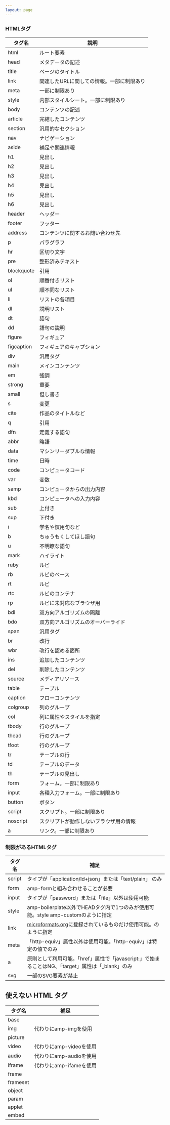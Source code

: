 ```yaml
---
layout: page
---
```


### HTMLタグ

| タグ名       | 説明                            |
|------------|---------------------------------|
| html       | ルート要素                         |
| head       | メタデータの記述                      |
| title      | ページのタイトル                        |
| link       | 関連したURLに関しての情報。一部に制限あり |
| meta       | 一部に制限あり                     |
| style      | 内部スタイルシート。一部に制限あり         |
| body       | コンテンツの記述                      |
| article    | 完結したコンテンツ                     |
| section    | 汎用的なセクション                    |
| nav        | ナビゲーション                         |
| aside      | 補足や関連情報                   |
| h1         | 見出し                           |
| h2         | 見出し                           |
| h3         | 見出し                           |
| h4         | 見出し                           |
| h5         | 見出し                           |
| h6         | 見出し                           |
| header     | ヘッダー                            |
| footer     | フッター                            |
| address    | コンテンツに関するお問い合わせ先            |
| p          | パラグラフ                           |
| hr         | 区切り文字                       |
| pre        | 整形済みテキスト                     |
| blockquote | 引用                            |
| ol         | 順番付きリスト                      |
| ul         | 順不同なリスト                      |
| li         | リストの各項目                      |
| dl         | 説明リスト                         |
| dt         | 語句                            |
| dd         | 語句の説明                       |
| figure     | フィギュア                           |
| figcaption | フィギュアのキャプション                    |
| div        | 汎用タグ                          |
| main       | メインコンテンツ                        |
| em         | 強調                            |
| strong     | 重要                            |
| small      | 但し書き                          |
| s          | 変更                            |
| cite       | 作品のタイトルなど                     |
| q          | 引用                            |
| dfn        | 定義する語句                      |
| abbr       | 略語                            |
| data       | マシンリーダブルな情報                   |
| time       | 日時                            |
| code       | コンピュータコード                       |
| var        | 変数                            |
| samp       | コンピュータからの出力内容               |
| kbd        | コンピュータへの入力内容                |
| sub        | 上付き                           |
| sup        | 下付き                           |
| i          | 学名や慣用句など                   |
| b          | ちゅうもくしてほし語句                   |
| u          | 不明瞭な語句                     |
| mark       | ハイライト                           |
| ruby       | ルビ                              |
| rb         | ルビのベース                          |
| rt         | ルビ                              |
| rtc        | ルビのコンテナ                         |
| rp         | ルビに未対応なブラウザ用                |
| bdi        | 双方向アルゴリズムの隔離               |
| bdo        | 双方向アルゴリズムのオーバーライド            |
| span       | 汎用タグ                          |
| br         | 改行                            |
| wbr        | 改行を認める箇所                   |
| ins        | 追加したコンテンツ                     |
| del        | 削除したコンテンツ                     |
| source     | メディアリソース                        |
| table      | テーブル                            |
| caption    | フローコンテンツ                        |
| colgroup   | 列のグループ                         |
| col        | 列に属性やスタイルを指定               |
| tbody      | 行のグループ                         |
| thead      | 行のグループ                         |
| tfoot      | 行のグループ                         |
| tr         | テーブルの行                         |
| td         | テーブルのデータ                        |
| th         | テーブルの見出し                      |
| form       | フォーム。一部に制限あり                |
| input      | 各種入力フォーム。一部に制限あり        |
| button     | ボタン                             |
| script     | スクリプト。一部に制限あり               |
| noscript   | スクリプトが動作しないブラウザ用の情報        |
| a          | リンク。一部に制限あり                 |

### 制限があるHTMLタグ

| タグ名   | 補足                                                                                                                            |
|--------|---------------------------------------------------------------------------------------------------------------------------------|
| script | タイプが「application/ld+json」または「text/plain」 のみ                                                                                     |
| form   | amp-formと組み合わせることが必要                                                                                                        |
| input  | タイプが「password」または「file」以外は使用可能                                                                                            |
| style  | amp-boilerplate以外でHEADタグ内で1つのみが使用可能。style amp-customのように指定                                                             |
| link   | [microformats.org](http://microformats.org/wiki/existing-rel-values)に登録されているものだけ使用可能。<link rel=”＜許可された文字列＞”>のように指定 |
| meta   | 「http-equiv」属性以外は使用可能。「http-equiv」は特定の値でのみ                                                                           |
| a      | 原則として利用可能。「href」属性で「javascript:」で始まることはNG、「target」属性は「\_blank」のみ                                                     |
| svg    | 一部のSVG要素が禁止                                                                                                               |

## 使えない HTML タグ

| タグ名     | 補足                |
|----------|---------------------|
| base     |                     |
| img      | 代わりにamp-imgを使用   |
| picture  |                     |
| video    | 代わりにamp-videoを使用 |
| audio    | 代わりにamp-audioを使用 |
| iframe   | 代わりにamp-ifameを使用 |
| frame    |                     |
| frameset |                     |
| object   |                     |
| param    |                     |
| applet   |                     |
| embed    |                     |
